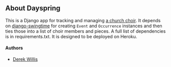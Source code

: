 ## About Dayspring

This is a Django app for tracking and managing [a church choir](http://nationalchurch.org/Praising/Dayspring_Choir). It depends on [django-swingtime](https://github.com/dakrauth/django-swingtime) for creating `Event` and `Occurrence` instances and then ties those into a list of choir members and pieces. A full list of dependencies is in requirements.txt. It is designed to be deployed on Heroku. 

#### Authors

* [Derek Willis](https://github.com/dwillis)

 